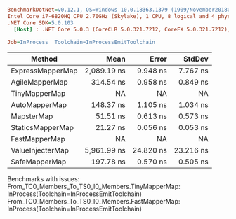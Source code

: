 ``` ini

BenchmarkDotNet=v0.12.1, OS=Windows 10.0.18363.1379 (1909/November2018Update/19H2)
Intel Core i7-6820HQ CPU 2.70GHz (Skylake), 1 CPU, 8 logical and 4 physical cores
.NET Core SDK=5.0.103
  [Host] : .NET Core 5.0.3 (CoreCLR 5.0.321.7212, CoreFX 5.0.321.7212), X64 RyuJIT

Job=InProcess  Toolchain=InProcessEmitToolchain  

```
|           Method |        Mean |     Error |    StdDev |
|----------------- |------------:|----------:|----------:|
| ExpressMapperMap | 2,089.19 ns |  9.948 ns |  7.767 ns |
|   AgileMapperMap |   314.54 ns |  0.958 ns |  0.849 ns |
|    TinyMapperMap |          NA |        NA |        NA |
|    AutoMapperMap |   148.37 ns |  1.105 ns |  1.034 ns |
|       MapsterMap |    51.51 ns |  0.613 ns |  0.573 ns |
|     StaticsMapperMap |    21.27 ns |  0.056 ns |  0.053 ns |
|    FastMapperMap |          NA |        NA |        NA |
| ValueInjecterMap | 5,961.99 ns | 24.820 ns | 23.216 ns |
|    SafeMapperMap |   197.78 ns |  0.570 ns |  0.505 ns |

Benchmarks with issues:
  From_TC0_Members_To_TS0_I0_Members.TinyMapperMap: InProcess(Toolchain=InProcessEmitToolchain)
  From_TC0_Members_To_TS0_I0_Members.FastMapperMap: InProcess(Toolchain=InProcessEmitToolchain)

